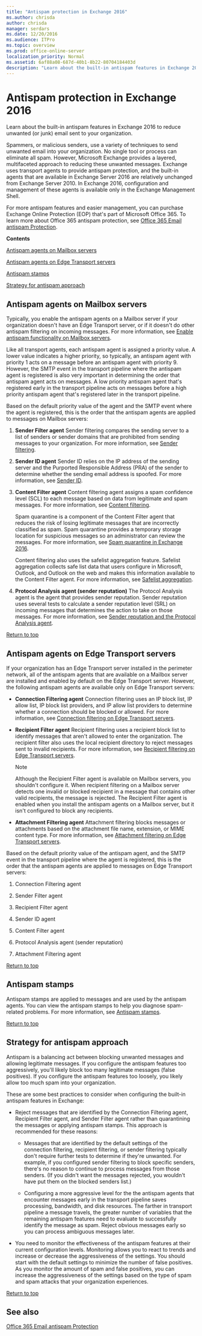 ```yaml
---
title: "Antispam protection in Exchange 2016"
ms.author: chrisda
author: chrisda
manager: serdars
ms.date: 12/20/2016
ms.audience: ITPro
ms.topic: overview
ms.prod: office-online-server
localization_priority: Normal
ms.assetid: 6af88a08-687d-40b1-8b22-80704184403d
description: "Learn about the built-in antispam features in Exchange 2016 to reduce unwanted (or junk) email sent to your organization."
---
```


# Antispam protection in Exchange 2016

Learn about the built-in antispam features in Exchange 2016 to reduce unwanted (or junk) email sent to your organization.
  
Spammers, or malicious senders, use a variety of techniques to send unwanted email into your organization. No single tool or process can eliminate all spam. However, Microsoft Exchange provides a layered, multifaceted approach to reducing these unwanted messages. Exchange uses transport agents to provide antispam protection, and the built-in agents that are available in Exchange Server 2016 are relatively unchanged from Exchange Server 2010. In Exchange 2016, configuration and management of these agents is available only in the Exchange Management Shell.
  
For more antispam features and easier management, you can purchase Exchange Online Protection (EOP) that's part of Microsoft Office 365. To learn more about Office 365 antispam protection, see [Office 365 Email antispam Protection](https://go.microsoft.com/fwlink/p/?LinkId=271754).
  
 **Contents**
  
[Antispam agents on Mailbox servers](antispam-protection.md#Mailbox)
  
[Antispam agents on Edge Transport servers](antispam-protection.md#Edge)
  
[Antispam stamps](antispam-protection.md#Stamps)
  
[Strategy for antispam approach](antispam-protection.md#Strategy)
  
## Antispam agents on Mailbox servers
<a name="Mailbox"> </a>

Typically, you enable the antispam agents on a Mailbox server if your organization doesn't have an Edge Transport server, or if it doesn't do other antispam filtering on incoming messages. For more information, see [Enable antispam functionality on Mailbox servers](enable-antispam-functionality-on-mailbox-servers.md).
  
Like all transport agents, each antispam agent is assigned a priority value. A lower value indicates a higher priority, so typically, an antispam agent with priority 1 acts on a message before an antispam agent with priority 9. However, the SMTP event in the transport pipeline where the antispam agent is registered is also very important in determining the order that antispam agent acts on messages. A low priority antispam agent that's registered early in the transport pipeline acts on messages before a high priority antispam agent that's registered later in the transport pipeline.
  
Based on the default priority value of the agent and the SMTP event where the agent is registered, this is the order that the antispam agents are applied to messages on Mailbox servers:
  
1. **Sender Filter agent** Sender filtering compares the sending server to a list of senders or sender domains that are prohibited from sending messages to your organization. For more information, see [Sender filtering](sender-filtering.md).
    
2. **Sender ID agent** Sender ID relies on the IP address of the sending server and the Purported Responsible Address (PRA) of the sender to determine whether the sending email address is spoofed. For more information, see [Sender ID](sender-id.md).
    
3. **Content Filter agent** Content filtering agent assigns a spam confidence level (SCL) to each message based on data from legitimate and spam messages. For more information, see [Content filtering](content-filtering.md).
    
    Spam quarantine is a component of the Content Filter agent that reduces the risk of losing legitimate messages that are incorrectly classified as spam. Spam quarantine provides a temporary storage location for suspicious messages so an administrator can review the messages. For more information, see [Spam quarantine in Exchange 2016](spam-quarantine.md).
    
    Content filtering also uses the safelist aggregation feature. Safelist aggregation collects safe list data that users configure in Microsoft, Outlook, and Outlook on the web and makes this information available to the Content Filter agent. For more information, see [Safelist aggregation](safelist-aggregation.md).
    
4. **Protocol Analysis agent (sender reputation)** The Protocol Analysis agent is the agent that provides sender reputation. Sender reputation uses several tests to calculate a sender reputation level (SRL) on incoming messages that determines the action to take on those messages. For more information, see [Sender reputation and the Protocol Analysis agent](sender-reputation.md).
    
[Return to top](antispam-protection.md#RTT)
  
## Antispam agents on Edge Transport servers
<a name="Edge"> </a>

If your organization has an Edge Transport server installed in the perimeter network, all of the antispam agents that are available on a Mailbox server are installed and enabled by default on the Edge Transport server. However, the following antispam agents are available only on Edge Transport servers:
  
- **Connection Filtering agent** Connection filtering uses an IP block list, IP allow list, IP block list providers, and IP allow list providers to determine whether a connection should be blocked or allowed. For more information, see [Connection filtering on Edge Transport servers](connection-filtering.md).
    
- **Recipient Filter agent** Recipient filtering uses a recipient block list to identify messages that aren't allowed to enter the organization. The recipient filter also uses the local recipient directory to reject messages sent to invalid recipients. For more information, see [Recipient filtering on Edge Transport servers](recipient-filtering.md).
    
    > [!NOTE]
    > Although the Recipient Filter agent is available on Mailbox servers, you shouldn't configure it. When recipient filtering on a Mailbox server detects one invalid or blocked recipient in a message that contains other valid recipients, the message is rejected. The Recipient Filter agent is enabled when you install the antispam agents on a Mailbox server, but it isn't configured to block any recipients. 
  
- **Attachment Filtering agent** Attachment filtering blocks messages or attachments based on the attachment file name, extension, or MIME content type. For more information, see [Attachment filtering on Edge Transport servers](attachment-filtering.md).
    
Based on the default priority value of the antispam agent, and the SMTP event in the transport pipeline where the agent is registered, this is the order that the antispam agents are applied to messages on Edge Transport servers:
  
1. Connection Filtering agent
    
2. Sender Filter agent
    
3. Recipient Filter agent
    
4. Sender ID agent
    
5. Content Filter agent
    
6. Protocol Analysis agent (sender reputation)
    
7. Attachment Filtering agent
    
[Return to top](antispam-protection.md#RTT)
  
## Antispam stamps
<a name="Stamps"> </a>

Antispam stamps are applied to messages and are used by the antispam agents. You can view the antispam stamps to help you diagnose spam-related problems. For more information, see [Antispam stamps](antispam-stamps.md).
  
[Return to top](antispam-protection.md#RTT)
  
## Strategy for antispam approach
<a name="Strategy"> </a>

Antispam is a balancing act between blocking unwanted messages and allowing legitimate messages. If you configure the antispam features too aggressively, you'll likely block too many legitimate messages (false positives). If you configure the antispam features too loosely, you likely allow too much spam into your organization.
  
These are some best practices to consider when configuring the built-in antispam features in Exchange:
  
- Reject messages that are identified by the Connection Filtering agent, Recipient Filter agent, and Sender Filter agent rather than quarantining the messages or applying antispam stamps. This approach is recommended for these reasons:
    
  - Messages that are identified by the default settings of the connection filtering, recipient filtering, or sender filtering typically don't require further tests to determine if they're unwanted. For example, if you configured sender filtering to block specific senders, there's no reason to continue to process messages from those senders. (If you didn't want the messages rejected, you wouldn't have put them on the blocked senders list.)
    
  - Configuring a more aggressive level for the the antispam agents that encounter messages early in the transport pipeline saves processing, bandwidth, and disk resources. The farther in transport pipeline a message travels, the greater number of variables that the remaining antispam features need to evaluate to successfully identify the message as spam. Reject obvious messages early so you can process ambiguous messages later.
    
- You need to monitor the effectiveness of the antispam features at their current configuration levels. Monitoring allows you to react to trends and increase or decrease the aggressiveness of the settings. You should start with the default settings to minimize the number of false positives. As you monitor the amount of spam and false positives, you can increase the aggressiveness of the settings based on the type of spam and spam attacks that your organization experiences.
    
[Return to top](antispam-protection.md#RTT)
  
## See also
<a name="Strategy"> </a>

[Office 365 Email antispam Protection](https://go.microsoft.com/fwlink/p/?LinkId=271754)

